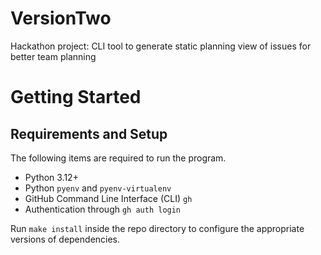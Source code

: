# VersionTwo
Hackathon project: CLI tool to generate static planning view of issues for better team planning

# Getting Started
## Requirements and Setup
The following items are required to run the program.
- Python 3.12+
- Python `pyenv` and `pyenv-virtualenv`
- GitHub Command Line Interface (CLI) `gh`
- Authentication through `gh auth login`

Run `make install` inside the repo directory to configure the appropriate versions of dependencies.
